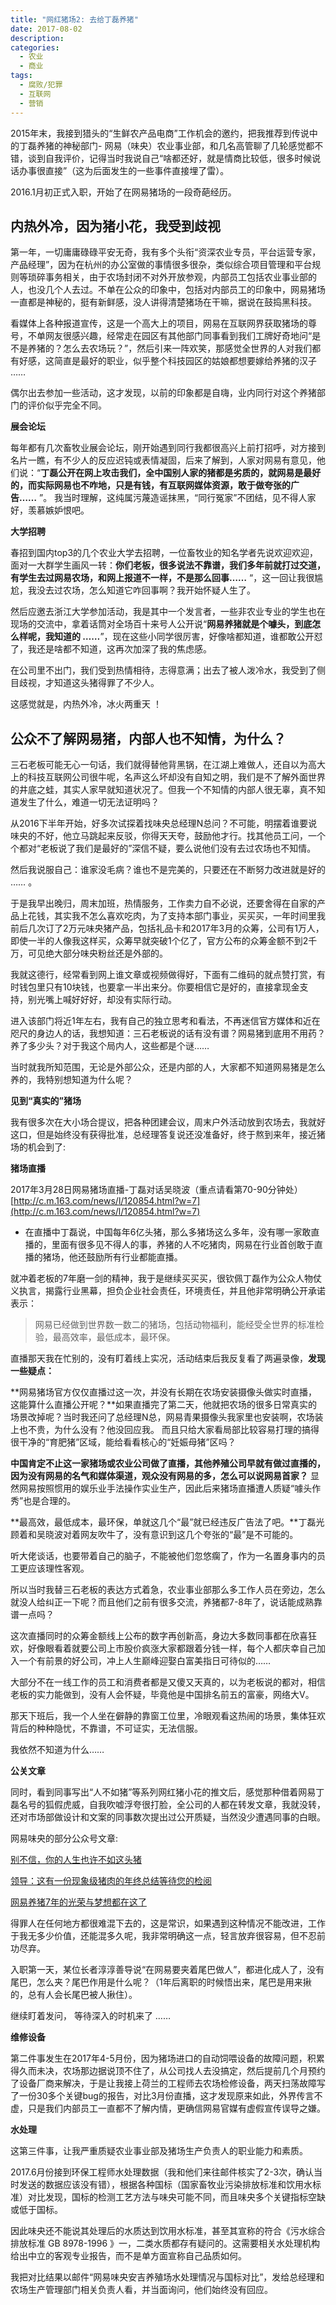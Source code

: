 ```yaml
---
title: "网红猪场2: 去给丁磊养猪"
date: 2017-08-02
description: 
categories:
  - 农业
  - 商业
tags:
  - 腐败/犯罪
  - 互联网
  - 营销
---
```



2015年末，我接到猎头的“生鲜农产品电商”工作机会的邀约，把我推荐到传说中的丁磊养猪的神秘部门- 网易（味央）农业事业部，和几名高管聊了几轮感觉都不错，谈到自我评价，记得当时我说自己“啥都还好，就是情商比较低，很多时候说话办事很直接”（这为后面发生的一些事件直接埋了雷）。

2016.1月初正式入职，开始了在网易猪场的一段奇葩经历。

## 内热外冷，因为猪小花，我受到歧视

第一年，一切庸庸碌碌平安无奇，我有多个头衔“资深农业专员，平台运营专家，产品经理”，因为在杭州的办公室做的事情很多很杂，类似综合项目管理和平台规则等琐碎事务相关，由于农场封闭不对外开放参观，内部员工包括农业事业部的人，也没几个人去过。不单在公众的印象中，包括对内部员工的印象中，网易猪场一直都是神秘的，挺有新鲜感，没人讲得清楚猪场在干嘛，据说在鼓捣黑科技。

看媒体上各种报道宣传，这是一个高大上的项目，网易在互联网界获取猪场的尊号，不单网友很感兴趣，经常走在园区有其他部门同事看到我们工牌好奇地问“是不是养猪的？怎么去农场玩？”，然后引来一阵欢笑，那感觉全世界的人对我们都有好感，这简直是最好的职业，似乎整个科技园区的姑娘都想要嫁给养猪的汉子 ……

偶尔出去参加一些活动，这才发现，以前的印象都是自嗨，业内同行对这个养猪部门的评价似乎完全不同。

**展会论坛**

每年都有几次畜牧业展会论坛，刚开始遇到同行我都很高兴上前打招呼，对方接到名片一瞧，有不少人的反应迟钝或表情凝固，后来了解到，人家对网易有意见，他们说：“**丁磊公开在网上攻击我们，全中国别人家的猪都是劣质的，就网易是最好的，而实际网易也不咋地，只是有钱，有互联网媒体资源，敢于做夸张的广告……** ”。 我当时理解，这纯属污蔑造谣抹黑，“同行冤家”不团结，见不得人家好，羡慕嫉妒恨吧。

**大学招聘**

春招到国内top3的几个农业大学去招聘，一位畜牧业的知名学者先说欢迎欢迎，面对一大群学生画风一转：**你们老板，很多说法不靠谱，我们多年前就打过交道，有学生去过网易农场，和网上报道不一样，不是那么回事……** “，这一回让我很尴尬，我没去过农场，怎么知道它咋回事啊？我开始怀疑人生了。

然后应邀去浙江大学参加活动，我是其中一个发言者，一些非农业专业的学生也在现场的交流中，拿着话筒对全场百十来号人公开说“**网易养猪就是个噱头，到底怎么样呢，我知道的 ……**”，现在这些小同学很厉害，好像啥都知道，谁都敢公开怼了，我还是啥都不知道，这再次加深了我的焦虑感。

在公司里不出门，我们受到热情相待，志得意满；出去了被人泼冷水，我受到了侧目歧视，才知道这头猪得罪了不少人。

这感觉就是，内热外冷，冰火两重天 ！

## 公众不了解网易猪，内部人也不知情，为什么？

三石老板可能无心一句话，我们就得替他背黑锅，在江湖上难做人，还自以为高大上的科技互联网公司很牛呢，名声这么坏却没有自知之明，我们是不了解外面世界的井底之蛙，其实人家早就知道状况了。但我一个不知情的内部人很无辜，真不知道发生了什么，难道一切无法证明吗？

从2016下半年开始，好多次试探着找味央总经理N总问？不可能，明摆着谁要说味央的不好，他立马跳起来反驳，你得天天夸，鼓励他才行。找其他员工问，一个个都对“老板说了我们是最好的”深信不疑，要么说他们没有去过农场也不知情。

然后我说服自己：谁家没毛病？谁也不是完美的，只要还在不断努力改进就是好的 …… 。

于是我早出晚归，周末加班，热情服务，工作卖力自不必说，还要舍得在自家的产品上花钱，其实我不怎么喜欢吃肉，为了支持本部门事业，买买买，一年时间里我前后几次订了2万元味央猪产品，包括礼品卡和2017年3月的众筹，公司有1万人，即使一半的人像我这样买，众筹早就突破1个亿了，官方公布的众筹金额不到2千万，可见绝大部分味央粉丝还是外部的。

我就这德行，经常看到网上谁文章或视频做得好，下面有二维码的就点赞打赏，有时钱包里只有10块钱，也要拿一半出来分。你要相信它是好的，直接拿现金支持，别光嘴上喊好好好，却没有实际行动。

进入该部门将近1年左右，我有自己的独立思考和看法，不再迷信官方媒体和近在咫尺的身边人的话，我想知道：三石老板说的话有没有谱？网易猪到底用不用药？养了多少头？对于我这个局内人，这些都是个谜……

当时就我所知范围，无论是外部公众，还是内部的人，大家都不知道网易猪是怎么养的，我特别想知道为什么呢？

**见到“真实的”猪场**

我有很多次在大小场合提议，把各种团建会议，周末户外活动放到农场去，我就好这口，但是始终没有获得批准，总经理答复说还没准备好，终于熬到来年，接近猪场的机会到了:

**猪场直播**

2017年3月28日网易猪场直播-丁磊对话吴晓波（重点请看第70-90分钟处）[http://c.m.163.com/news/l/120854.html?w=7](http://c.m.163.com/news/l/120854.html?w=7)

- 在直播中丁磊说，中国每年6亿头猪，那么多猪场这么多年，没有哪一家敢直播的，里面有很多见不得人的事，养猪的人不吃猪肉，网易在行业首创敢于直播的猪场，他还鼓励所有行业都能直播。

就冲着老板的7年磨一剑的精神，我于是继续买买买，很钦佩丁磊作为公众人物仗义执言，揭露行业黑幕，担负企业社会责任，环境责任，并且他非常明确公开承诺表示：

> 网易已经做到世界数一数二的猪场，包括动物福利，能经受全世界的标准检验，最高效率，最低成本，最环保。
> 

直播那天我在忙别的，没有盯着线上实况，活动结束后我反复看了两遍录像，**发现一些疑点：**

**网易猪场官方仅仅直播过这一次，并没有长期在农场安装摄像头做实时直播，这能算什么直播公开呢？**如果直播完了第二天，他就把农场的很多日常真实的场景改掉呢？当时我还问了总经理N总，网易青果摄像头我家里也安装啊，农场装上也不贵，为什么没有？他没回应我。 而且只给大家看局部比较容易打理的搞得很干净的“育肥猪”区域，能给看看核心的“妊娠母猪”区吗？

**中国肯定不止这一家猪场或农业公司做了直播，其他养殖公司早就有做过直播的，因为没有网易的名气和媒体渠道，观众没有网易的多，怎么可以说网易首家？** 显然网易按照惯用的娱乐业手法操作实业生产，因此后来猪场直播遭人质疑“噱头作秀”也是合理的。

**最高效，最低成本，最环保，单就这几个“最”就已经违反广告法了吧。**丁磊光顾着和吴晓波对着网友吹牛了，没有意识到这几个夸张的“最”是不可能的。

听大佬谈话，也要带着自己的脑子，不能被他们忽悠瘸了，作为一名置身事内的员工更应该理性客观。

所以当时我替三石老板的表达方式着急，农业事业部那么多工作人员在旁边，怎么就没人给纠正一下呢？而且他们之前有很多交流，养猪都7-8年了，说话能成熟靠谱一点吗？

这次直播同时的众筹金额线上公布的数字再创新高，身边大多数同事都在欣喜狂欢，好像眼看着就要公司上市股价疯涨大家都跟着分钱一样，每个人都庆幸自己加入一个有前景的好公司，冲上人生巅峰迎娶白富美指日可待似的……

大部分不在一线工作的员工和消费者都是又傻又天真的，以为老板说的都对，相信老板的实力能做到，没有人会怀疑，毕竟他是中国排名前五的富豪，网络大V。

那天下班后，我一个人坐在僻静的靠窗工位里，冷眼观看这热闹的场景，集体狂欢背后的种种隐忧，不靠谱，不可证实，无法信服。

我依然不知道为什么……

**公关文章**

同时，看到同事写出“人不如猪”等系列网红猪小花的推文后，感觉那种借着网易丁磊名号的狐假虎威，自我吹嘘浮夸很打脸，全公司的人都在转发文章，我就没转，还对市场部做设计和文案的同事数次提出过公开质疑，当然没少遭遇同事的白眼。

网易味央的部分公众号文章:

[别不信，你的人生也许不如这头猪](https://mp.weixin.qq.com/s?__biz=MzI4MDE2MjIxMg==&mid=2650755972&idx=1&sn=a7d175a2a62ed7767750e1665992c608&chksm=f3b7494fc4c0c059c3b9543843192618eee26c60d0536253517b3e56d3feada138200c40e42d&mpshare=1&scene=1&srcid=0227FC4EUIMGzu87SXqNPpvg#rd)

[领导：这有一份现象级猪肉的年终总结等待您的检阅](https://mp.weixin.qq.com/s?__biz=MzI4MDE2MjIxMg==&mid=2650755792&idx=1&sn=59a35d72681dde3e3428c7de3b6af022&chksm=f3b7481bc4c0c10d17250f20541cd1e0ade2ff148884f525de5872455f124aa26b8aa6e5307b&mpshare=1&scene=1&srcid=0227ehapvVU4qBFjt0o4mS3b#rd)

[网易养猪7年的光荣与梦想都在这了](https://zhuanlan.zhihu.com/p/25747948)

得罪人在任何地方都很难混下去的，这是常识，如果遇到这种情况不能改进，工作于我无多少价值，还能混多久呢，我非常明确这一点，轻言放弃很容易，但不忍前功尽弃。

入职第一天，某位长者淳淳善导说“在网易要夹着尾巴做人”，都进化成人了，没有尾巴，怎么夹？尾巴作用是什么呢？（1年后离职的时候悟出来，尾巴是用来揪的，总有人会长尾巴被人揪住）。

继续盯着发问， 等待深入的时机来了 ……

**维修设备**

第二件事发生在2017年4-5月份，因为猪场进口的自动饲喂设备的故障问题，积累得久而未决，农场那边据说顶不住了，从公司找人去没搞定，然后提前几个月预约了设备厂商来解决，于是让我接上荷兰的工程师去农场检修设备，两天扫荡故障写了一份30多个关键bug的报告，对比3月份直播，这才发现原来如此，外界传言不虚，只是我们内部员工一直都不了解内情，更确信网易官媒有虚假宣传误导之嫌。

**水处理**

这第三件事，让我严重质疑农业事业部及猪场生产负责人的职业能力和素质。

2017.6月份接到环保工程师水处理数据（我和他们来往邮件核实了2-3次，确认当时发送的数据应该没有错），根据各种国标（国家畜牧业污染排放标准和饮用水标准）对比发现，国标的检测工艺方法与味央可能不同，而且味央多个关键指标空缺或低于国标。

因此味央还不能说其处理后的水质达到饮用水标准，甚至其宣称的符合《污水综合排放标准 GB 8978-1996 》一，二类水质都存有疑问的。这需要相关水处理机构给出中立的客观专业报告，而不是单方面宣称自己品质如何。

我把对比结果以邮件“网易味央安吉养殖场水处理情况与国标对比”，发给总经理和农场生产管理部门相关负责人看，并当面询问，他们始终没有回应。

